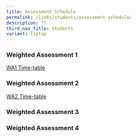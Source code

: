 ```yaml
---
title: Assessment Schedule
permalink: /links/students/assessment-schedule/
description: ""
third_nav_title: Students
variant: tiptap
---
```

<h3>Weighted Assessment 1</h3>
<p><a href="/files/Time%20Table/2024/WA1_2024__For_student__29_Jan.pdf" rel="noopener noreferrer nofollow" target="_blank">WA1 Time-table</a>
</p>
<h3>Weighted Assessment 2</h3>
<p><a href="/files/Time Table/2024/WA2_TIMETABLE_APR_2024.pdf" rel="noopener noreferrer nofollow" target="_blank">WA2 Time-table</a>
</p>
<h3>Weighted Assessment 3</h3>
<h3>Weighted Assessment 4</h3>
<p></p>